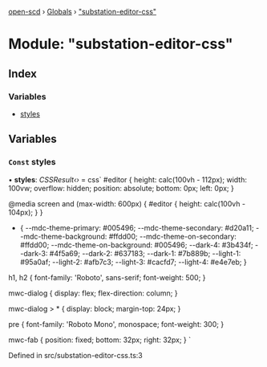 [open-scd](../README.md) › [Globals](../globals.md) › ["substation-editor-css"](_substation_editor_css_.md)

# Module: "substation-editor-css"

## Index

### Variables

* [styles](_substation_editor_css_.md#const-styles)

## Variables

### `Const` styles

• **styles**: *CSSResult‹›* = css`
  #editor {
    height: calc(100vh - 112px);
    width: 100vw;
    overflow: hidden;
    position: absolute;
    bottom: 0px;
    left: 0px;
  }

  @media screen and (max-width: 600px) {
    #editor {
      height: calc(100vh - 104px);
    }
  }

  * {
    --mdc-theme-primary: #005496;
    --mdc-theme-secondary: #d20a11;
    --mdc-theme-background: #ffdd00;
    --mdc-theme-on-secondary: #ffdd00;
    --mdc-theme-on-background: #005496;
    --dark-4: #3b434f;
    --dark-3: #4f5a69;
    --dark-2: #637183;
    --dark-1: #7b889b;
    --light-1: #95a0af;
    --light-2: #afb7c3;
    --light-3: #cacfd7;
    --light-4: #e4e7eb;
  }

  h1,
  h2 {
    font-family: 'Roboto', sans-serif;
    font-weight: 500;
  }

  mwc-dialog {
    display: flex;
    flex-direction: column;
  }

  mwc-dialog > * {
    display: block;
    margin-top: 24px;
  }

  pre {
    font-family: 'Roboto Mono', monospace;
    font-weight: 300;
  }

  mwc-fab {
    position: fixed;
    bottom: 32px;
    right: 32px;
  }
`

Defined in src/substation-editor-css.ts:3
